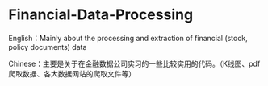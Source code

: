 # Financial-Data-Processing
English：Mainly about the processing and extraction of financial (stock, policy documents) data

Chinese：主要是关于在金融数据公司实习的一些比较实用的代码。（K线图、pdf爬取数据、各大数据网站的爬取文件等）
